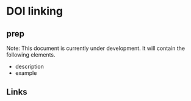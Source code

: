 # DOI linking

## prep

Note: This document is currently under development. It will contain the following elements.

- description
- example

## Links
